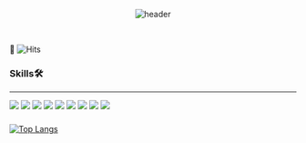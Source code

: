 <div>
<div align="center">

  ![header](https://capsule-render.vercel.app/api?type=Waving&color=gradient&height=250&section=header&text=Welcome!&desc=I'm%20Suyeon%20Shin%20&fontSize=75&descSize=25&fontAlignY=35)
</div>
<br/>

🐥
![Hits](https://hits.seeyoufarm.com/api/count/incr/badge.svg?url=https%3A%2F%2Fgithub.com%2FSuyeonShinnnn&count_bg=%239542B3&title_bg=%23E2C1FF&icon=&icon_color=%23E7E7E7&title=hits&edge_flat=false)

### Skills🛠️
---
<img src="https://img.shields.io/badge/C-A8B9CC?style=for-the-badge&logo=C&logoColor=white">
<img src="https://img.shields.io/badge/C++-00599C?style=for-the-badge&logo=C++&logoColor=white">
<img src="https://img.shields.io/badge/JAVA-007396?style=for-the-badge&logo=Java&logoColor=white">
<img src="https://img.shields.io/badge/Python-3776AB?style=for-the-badge&logo=Python&logoColor=white">
<img src="https://img.shields.io/badge/Flutter-02569B?style=for-the-badge&logo=Flutter&logoColor=white">
<img src="https://img.shields.io/badge/Oracle-F80000?style=for-the-badge&logo=Oracle&logoColor=white"> 
<img src="https://img.shields.io/badge/github-181717?style=for-the-badge&logo=github&logoColor=white">
<img src="https://img.shields.io/badge/VSCode-007ACC?style=for-the-badge&logo=VisualStudioCode&logoColor=white">
<img src="https://img.shields.io/badge/Notion-000000?style=for-the-badge&logo=Notion&logoColor=white">
 
   <br/>
</div>

###
###
###

[![Top Langs](https://github-readme-stats.vercel.app/api/top-langs/?username=SuyeonShinnnn)](https://github.com/anuraghazra/github-readme-stats)
<!--
**SuyeonShinnnn/SuyeonShinnnn** is a ✨ _special_ ✨ repository because its `README.md` (this file) appears on your GitHub profile.

Here are some ideas to get you started:

- 🔭 I’m currently working on ...
- 🌱 I’m currently learning ...
- 👯 I’m looking to collaborate on ...
- 🤔 I’m looking for help with ...
- 💬 Ask me about ...
- 📫 How to reach me: ...
- 😄 Pronouns: ...
- ⚡ Fun fact: ...
-->
